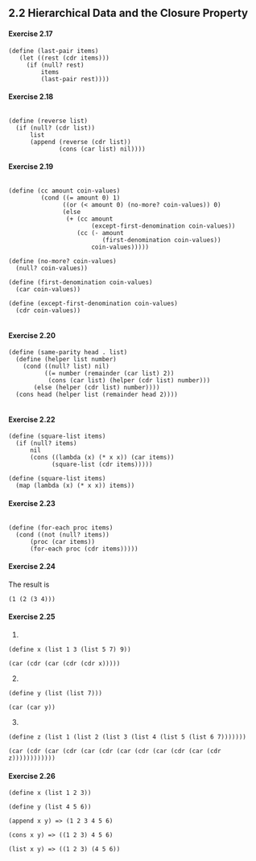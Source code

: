 ## 2.2 Hierarchical Data and the Closure Property


#### Exercise 2.17

```
(define (last-pair items) 
   (let ((rest (cdr items))) 
     (if (null? rest) 
         items 
         (last-pair rest)))) 
```

#### Exercise 2.18

```

(define (reverse list)
  (if (null? (cdr list))
      list
      (append (reverse (cdr list))
              (cons (car list) nil))))
```

#### Exercise 2.19

```

(define (cc amount coin-values)
         (cond ((= amount 0) 1)
               ((or (< amount 0) (no-more? coin-values)) 0)
               (else
                (+ (cc amount 
                       (except-first-denomination coin-values))
                   (cc (- amount
                          (first-denomination coin-values))
                       coin-values)))))

(define (no-more? coin-values)
  (null? coin-values))

(define (first-denomination coin-values)
  (car coin-values))

(define (except-first-denomination coin-values)
  (cdr coin-values))


```


#### Exercise 2.20

```
(define (same-parity head . list)
  (define (helper list number)
    (cond ((null? list) nil)
          ((= number (remainder (car list) 2)) 
           (cons (car list) (helper (cdr list) number)))
       (else (helper (cdr list) number))))
  (cons head (helper list (remainder head 2))))


```



#### Exercise 2.22
```
(define (square-list items)
  (if (null? items)
      nil
      (cons ((lambda (x) (* x x)) (car items))
            (square-list (cdr items)))))

(define (square-list items)
  (map (lambda (x) (* x x)) items))
```

#### Exercise 2.23

```

(define (for-each proc items)
  (cond ((not (null? items))
      (proc (car items))
      (for-each proc (cdr items)))))
```

#### Exercise 2.24
The result is 
```
(1 (2 (3 4)))
```

#### Exercise 2.25

1.

```
(define x (list 1 3 (list 5 7) 9))

(car (cdr (car (cdr (cdr x)))))
```

2.

```
(define y (list (list 7)))

(car (car y))
```

3.

```
(define z (list 1 (list 2 (list 3 (list 4 (list 5 (list 6 7)))))))

(car (cdr (car (cdr (car (cdr (car (cdr (car (cdr (car (cdr z))))))))))))
```

#### Exercise 2.26

```
(define x (list 1 2 3))

(define y (list 4 5 6))

(append x y) => (1 2 3 4 5 6)

(cons x y) => ((1 2 3) 4 5 6)

(list x y) => ((1 2 3) (4 5 6))
```
